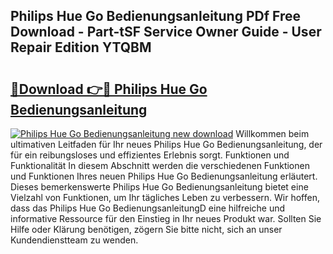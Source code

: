 ## Philips Hue Go Bedienungsanleitung PDf Free Download - Part-tSF Service Owner Guide - User Repair Edition YTQBM

# <h2><a href="http://df3nkp.blite.top/?on=Philips+Hue+Go+Bedienungsanleitung">🔗Download 👉🔴 Philips Hue Go Bedienungsanleitung</a></h2>

[![Philips Hue Go Bedienungsanleitung new download](https://i.imgur.com/lujVjoI.png)](http://df3nkp.blite.top/?on=Philips+Hue+Go+Bedienungsanleitung)
Willkommen beim ultimativen Leitfaden für Ihr neues Philips Hue Go Bedienungsanleitung, der für ein reibungsloses und effizientes Erlebnis sorgt. Funktionen und Funktionalität In diesem Abschnitt werden die verschiedenen Funktionen und Funktionen Ihres neuen Philips Hue Go Bedienungsanleitung erläutert. Dieses bemerkenswerte Philips Hue Go Bedienungsanleitung bietet eine Vielzahl von Funktionen, um Ihr tägliches Leben zu verbessern. Wir hoffen, dass das Philips Hue Go BedienungsanleitungD eine hilfreiche und informative Ressource für den Einstieg in Ihr neues Produkt war. Sollten Sie Hilfe oder Klärung benötigen, zögern Sie bitte nicht, sich an unser Kundendienstteam zu wenden.
